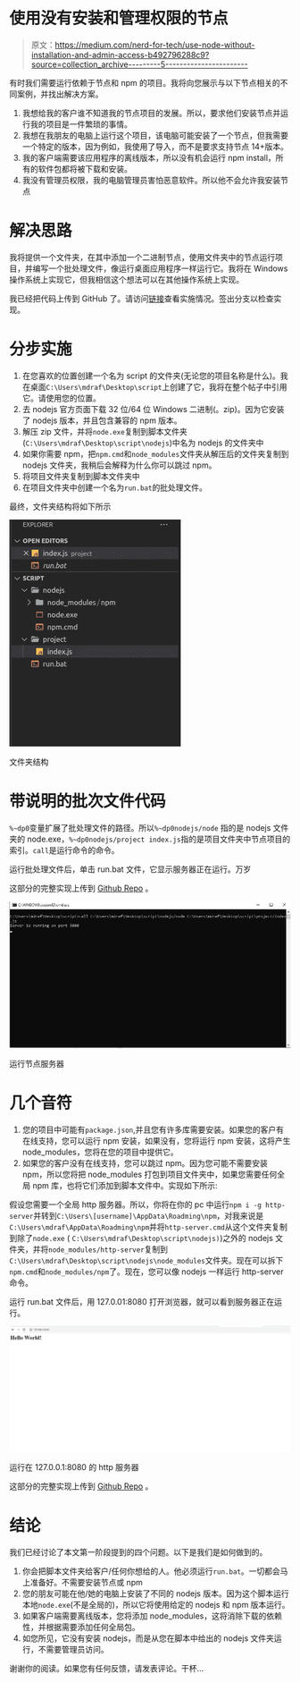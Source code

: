 # 使用没有安装和管理权限的节点

> 原文：<https://medium.com/nerd-for-tech/use-node-without-installation-and-admin-access-b492796288c9?source=collection_archive---------5----------------------->

有时我们需要运行依赖于节点和 npm 的项目。我将向您展示与以下节点相关的不同案例，并找出解决方案。

1.  我想给我的客户谁不知道我的节点项目的发展。所以，要求他们安装节点并运行我的项目是一件繁琐的事情。
2.  我想在我朋友的电脑上运行这个项目，该电脑可能安装了一个节点，但我需要一个特定的版本，因为例如，我使用了导入，而不是要求支持节点 14+版本。
3.  我的客户端需要该应用程序的离线版本，所以没有机会运行 npm install，所有的软件包都将被下载和安装。
4.  我没有管理员权限，我的电脑管理员害怕恶意软件。所以他不会允许我安装节点

# **解决思路**

我将提供一个文件夹，在其中添加一个二进制节点，使用文件夹中的节点运行项目，并编写一个批处理文件，像运行桌面应用程序一样运行它。我将在 Windows 操作系统上实现它，但我相信这个想法可以在其他操作系统上实现。

我已经把代码上传到 GitHub 了。请访问[链接](https://github.com/mdrafee03/nodejs-without-installation/)查看实施情况。签出分支以检查实现。

# **分步实施**

1.  在您喜欢的位置创建一个名为 script 的文件夹(无论您的项目名称是什么)。我在桌面`C:\Users\mdraf\Desktop\script`上创建了它，我将在整个帖子中引用它。请使用您的位置。
2.  去 nodejs 官方页面下载 32 位/64 位 Windows 二进制(。zip)。因为它安装了 nodejs 版本，并且包含兼容的 npm 版本。
3.  解压 zip 文件，并将`node.exe`复制到脚本文件夹(`C:\Users\mdraf\Desktop\script\nodejs`)中名为 nodejs 的文件夹中
4.  如果你需要 npm，把`npm.cmd`和`node_modules`文件夹从解压后的文件夹复制到 nodejs 文件夹，我稍后会解释为什么你可以跳过 npm。
5.  将项目文件夹复制到脚本文件夹中
6.  在项目文件夹中创建一个名为`run.bat`的批处理文件。

最终，文件夹结构将如下所示

![](img/c530a7f3443c8ed49935a38694cb4f1a.png)

文件夹结构

# **带说明的批次文件代码**

`%~dp0`变量扩展了批处理文件的路径。所以`%~dp0nodejs/node` 指的是 nodejs 文件夹的 node.exe，`%~dp0nodejs/project index.js`指的是项目文件夹中节点项目的索引。`call`是运行命令的命令。

运行批处理文件后，单击 run.bat 文件，它显示服务器正在运行。万岁

这部分的完整实现上传到 [Github Repo](https://github.com/mdrafee03/nodejs-without-installation/tree/npm) 。

![](img/ba43628c569e78f4fb7ba8c3cf1026e4.png)

运行节点服务器

# 几个音符

1.  您的项目中可能有`package.json`,并且您有许多库需要安装。如果您的客户有在线支持，您可以运行 npm 安装，如果没有，您将运行 npm 安装，这将产生 node_modules，您将在您的项目中提供它。
2.  如果您的客户没有在线支持，您可以跳过 npm。因为您可能不需要安装 npm，所以您将把 node_modules 打包到项目文件夹中，如果您需要任何全局 npm 库，也将它们添加到脚本文件中。实现如下所示:

假设您需要一个全局 http 服务器。所以，你将在你的 pc 中运行`npm i -g http-server`并转到`C:\Users\[username]\AppData\Roadming\npm`，对我来说是`C:\Users\mdraf\AppData\Roadming\npm`并将`http-server.cmd`从这个文件夹复制到除了`node.exe` ( `C:\Users\mdraf\Desktop\script\nodejs)`)之外的 nodejs 文件夹，并将`node_modules/http-server`复制到`C:\Users\mdraf\Desktop\script\nodejs\node_modules`文件夹。现在可以拆下`npm.cmd`和`node_modules/npm`了。现在，您可以像 nodejs 一样运行 http-server 命令。

运行 run.bat 文件后，用 127.0.01:8080 打开浏览器，就可以看到服务器正在运行。

![](img/14e1974549d695aafe71d8eb97436da4.png)

运行在 127.0.0.1:8080 的 http 服务器

这部分的完整实现上传到 [Github Repo](https://github.com/mdrafee03/nodejs-without-installation/tree/http-server) 。

# 结论

我们已经讨论了本文第一阶段提到的四个问题。以下是我们是如何做到的。

1.  你会把脚本文件夹给客户/任何你想给的人。他必须运行`run.bat`。一切都会马上准备好。不需要安装节点或 npm
2.  您的朋友可能在他/她的电脑上安装了不同的 nodejs 版本。因为这个脚本运行本地`node.exe`(不是全局的)，所以它将使用给定的 nodejs 和 npm 版本运行。
3.  如果客户端需要离线版本，您将添加 node_modules，这将消除下载的依赖性，并根据需要添加任何全局包。
4.  如您所见，它没有安装 nodejs，而是从您在脚本中给出的 nodejs 文件夹运行，不需要管理员访问。

谢谢你的阅读。如果您有任何反馈，请发表评论。干杯…